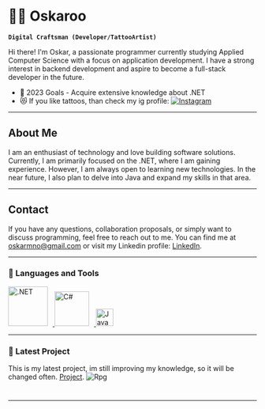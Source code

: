 # 🏄‍♂️  Oskaroo
**`Digital Craftsman (Developer/TattooArtist)`**

Hi there! I'm Oskar, a passionate programmer currently studying Applied Computer Science with a focus on application development. I have a strong interest in backend development and aspire to become a full-stack developer in the future.
- 🥅 2023 Goals - Acquire extensive knowledge about .NET
-  😻 If you like tattoos, than check my ig profile: [![Instagram](https://img.shields.io/badge/Instagram-oskarinio_-orange?logo=instagram&logoColor=white&style=flat-square)](https://www.instagram.com/oskarinio_)

---

## About Me
I am an enthusiast of technology and love building software solutions. Currently, I am primarily focused on the .NET, where I am gaining experience. However, I am always open to learning new technologies. In the near future, I also plan to delve into Java and expand my skills in that area.

---

## Contact

If you have any questions, collaboration proposals, or simply want to discuss programming, feel free to reach out to me. You can find me at oskarmno@gmail.com or visit my Linkedin profile: [LinkedIn](https://www.linkedin.com/in/oskar-michalski-30b71926b/).

---

### 🧰 Languages and Tools
<p align="left">
  <a href="https://skillicons.dev">
    <img alt=".NET" width="80px" style="padding-right:10px;" src="https://img.shields.io/badge/.NET-5C2D91?style=for-the-badge&logo=.net&logoColor=white"/>
    <img alt="C#" width="70px" style="padding-right:10px;" src="https://img.shields.io/badge/c%23-%23239120.svg?style=for-the-badge&logo=c-sharp&logoColor=white"/>
    <img alt="JavaScript" width="35px" style="padding-right:15px;" src="https://skillicons.dev/icons?i=java" />
  </a>
</p>

---

### 📕 Latest Project

This is my latest project, im still improving my knowledge, so it will be changed often. [Project](https://github.com/Oskaroo/MyRPG).
![Rpg](https://github.com/Oskaroo/MyRPG/assets/106118915/89511cf9-f5dd-4efa-ab1a-3d4fca43d555)
#
---

